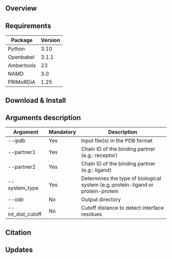 ## Overview

## Requirements

| Package        | Version |
|----------------|---------|
| Python         | 3.10    |
| Openbabel      | 3.1.1   |
| Ambertools     | 23      | 
| NAMD           | 3.0     |
| PRIMoRDiA      | 1.25    |

## Download & Install

## Arguments description
| Argument               | Mandatory | Description |
|------------------------|-----------|-------------|
| -\-ipdb                | Yes       | Input file(s) in the PDB format |
| -\-partner1            | Yes       | Chain ID of the binding partner (e.g.: receptor) |
| -\-partner2            | Yes       | Chain ID of the binding partner (e.g.: ligand) |
| -\-system_type         | Yes       | Determines the type of biological system (e.g.:protein-ligand or protein-protein |
| -\-odir                | No        | Output directory |
| -\-int_dist_cutoff     | No        | Cutoff distance to detect interface residues |

## Citation

## Updates
